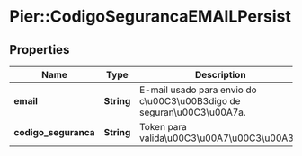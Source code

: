 # Pier::CodigoSegurancaEMAILPersist

## Properties
Name | Type | Description | Notes
------------ | ------------- | ------------- | -------------
**email** | **String** | E-mail usado para envio do c\u00C3\u00B3digo de seguran\u00C3\u00A7a. | [optional] 
**codigo_seguranca** | **String** | Token para valida\u00C3\u00A7\u00C3\u00A3o. | [optional] 



